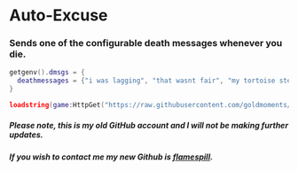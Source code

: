 # Auto-Excuse
### Sends one of the configurable death messages whenever you die.
```lua
getgenv().dmsgs = {
  deathmessages = {"i was lagging", "that wasnt fair", "my tortoise stepped on my keyboard"}
}

loadstring(game:HttpGet("https://raw.githubusercontent.com/goldmoments/auto-excuse/main/Script"))() 
```
##### *Please note, this is my old GitHub account and I will not be making further updates.*
##### *If you wish to contact me my new Github is [flamespill](https://github.com/flamespill).*

